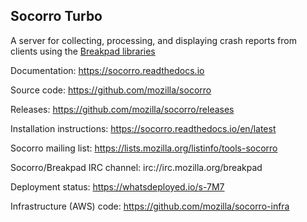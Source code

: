 Socorro Turbo
-------------

A server for collecting, processing, and displaying crash reports from
clients using the [Breakpad libraries](http://code.google.com/p/google-breakpad/)

Documentation:
https://socorro.readthedocs.io

Source code:
https://github.com/mozilla/socorro

Releases:
https://github.com/mozilla/socorro/releases

Installation instructions:
https://socorro.readthedocs.io/en/latest

Socorro mailing list:
https://lists.mozilla.org/listinfo/tools-socorro

Socorro/Breakpad IRC channel:
irc://irc.mozilla.org/breakpad

Deployment status:
https://whatsdeployed.io/s-7M7

Infrastructure (AWS) code:
https://github.com/mozilla/socorro-infra

